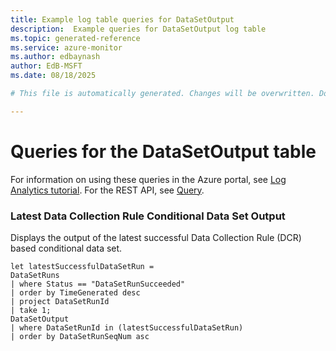 ```yaml
---
title: Example log table queries for DataSetOutput
description:  Example queries for DataSetOutput log table
ms.topic: generated-reference
ms.service: azure-monitor
ms.author: edbaynash
author: EdB-MSFT
ms.date: 08/18/2025

# This file is automatically generated. Changes will be overwritten. Do not change this file directly. 

---
```


# Queries for the DataSetOutput table

For information on using these queries in the Azure portal, see [Log Analytics tutorial](/azure/azure-monitor/logs/log-analytics-tutorial). For the REST API, see [Query](/rest/api/loganalytics/query).


### Latest Data Collection Rule Conditional Data Set Output  


Displays the output of the latest successful Data Collection Rule (DCR) based conditional data set.  

```query
let latestSuccessfulDataSetRun =
DataSetRuns
| where Status == "DataSetRunSucceeded"
| order by TimeGenerated desc
| project DataSetRunId
| take 1;
DataSetOutput
| where DataSetRunId in (latestSuccessfulDataSetRun)
| order by DataSetRunSeqNum asc
```


